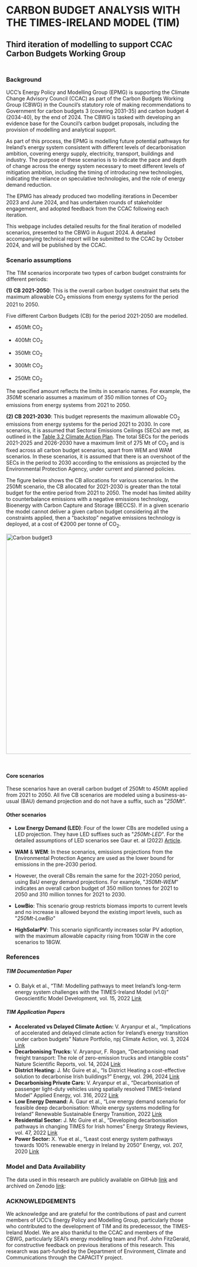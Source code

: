 # CARBON BUDGET ANALYSIS WITH THE TIMES-IRELAND MODEL (TIM)

## Third iteration of modelling to support CCAC Carbon Budgets Working Group <br><br>

### Background
UCC’s Energy Policy and Modelling Group (EPMG) is supporting the Climate Change Advisory Council (CCAC) as part of the Carbon Budgets Working Group (CBWG) in the Council’s statutory role of making recommendations to Government for carbon budgets 3 (covering 2031-35) and carbon budget 4 (2034-40), by the end of 2024. The CBWG is tasked with developing an evidence base for the Council’s carbon budget proposals, including the provision of modelling and analytical support. 

As part of this process, the EPMG is modelling future potential pathways for Ireland’s energy system consistent with different levels of decarbonisation ambition, covering energy supply, electricity, transport, buildings and industry. The purpose of these scenarios is to indicate the pace and depth of change across the energy system necessary to meet different levels of mitigation ambition, including the timing of introducing new technologies, indicating the reliance on speculative technologies, and the role of energy demand reduction. 

The EPMG has already produced two modelling iterations in December 2023 and June 2024, and has undertaken rounds of stakeholder engagement, and adopted feedback from the CCAC following each iteration. 

This webpage includes detailed results for the final iteration of modelled scenarios, presented to the CBWG in August 2024. A detailed accompanying technical report will be submitted to the CCAC by October 2024, and will be published by the CCAC. 

### Scenario assumptions

The TIM scenarios incorporate two types of carbon budget constraints for different periods:

**(1) CB 2021-2050**: This is the overall carbon budget constraint that sets the maximum allowable CO<sub>2</sub> emissions from energy systems for the period 2021 to 2050. 

Five different Carbon Budgets (CB) for the period 2021-2050 are modelled.

* 450Mt CO<sub>2</sub> 

* 400Mt CO<sub>2</sub> 

* 350Mt CO<sub>2</sub> 

* 300Mt CO<sub>2</sub> 

* 250Mt CO<sub>2</sub>

The specified amount reflects the limits in scenario names. For example, the *350Mt* scenario assumes a maximum of 350 million tonnes of CO<sub>2</sub> emissions from energy systems from 2021 to 2050.

**(2) CB 2021-2030**: This budget represents the maximum allowable CO<sub>2</sub> emissions from energy systems for the period 2021 to 2030. In core scenarios, it is assumed that Sectoral Emissions Ceilings (SECs) are met, as outlined in the [Table 3.2 Climate Action Plan](https://www.gov.ie/pdf/?file=https://assets.gov.ie/296414/7a06bae1-4c1c-4cdc-ac36-978e3119362e.pdf#page=null). The total SECs for the periods 2021-2025 and 2026-2030 have a maximum limit of 275 Mt of CO<sub>2</sub> and is fixed across all carbon budget scenarios, apart from WEM and WAM scenarios. In these scenarios, it is assumed that there is an overshoot of the SECs in the period to 2030 according to the emissions as projected by the Environmental Protection Agency, under current and planned policies. 

The figure below shows the CB allocations for various scenarios. In the 250Mt scenario, the CB allocated for 2021-2030 is greater than the total budget for the entire period from 2021 to 2050. The model has limited ability to counterbalance emissions with a negative emissions technology, Bioenergy with Carbon Capture and Storage (BECCS). If in a given scenario the model cannot deliver a given carbon budget considering all the constraints applied, then a "backstop" negative emissions technology is deployed, at a cost of €2000 per tonne of CO<sub>2</sub>. 

<img src="https://github.com/user-attachments/assets/d20c25e9-99cd-4945-8790-0d44f936dd10" alt="Carbon budget3" width="600" />

&nbsp;


#### Core scenarios
These scenarios have an overall carbon budget of 250Mt to 450Mt applied from 2021 to 2050. All five CB scenarios are modeled using a business-as-usual (BAU) demand projection and do not have a suffix, such as "*250Mt*". 

#### Other scenarios
* **Low Energy Demand (LED)**: Four of the lower CBs are modelled using a LED projection. They have LED suffixes such as "*250Mt-LED*". For the detailed assumptions of LED scenarios see Gaur et. al (2022) [Article](https://www.sciencedirect.com/science/article/pii/S2667095X22000083).

* **WAM** & **WEM**: In these scenarios, emissions projections from the Environmental Protection Agency are used as the lower bound for emissions in the pre-2030 period.
* However, the overall CBs remain the same for the 2021-2050 period, using BaU energy demand projections. For example, "*350Mt-WEM*" indicates an overall carbon budget of 350 million tonnes for 2021 to 2050 and 310 million tonnes for 2021 to 2030.

* **LowBio**: This scenario group restricts biomass imports to current levels and no increase is allowed beyond the existing import levels, such as "*250Mt-LowBio*"

* **HighSolarPV**: This scenario significantly increases solar PV adoption, with the maximum allowable capacity rising from 10GW in the core scenarios to 18GW.

### References
##### TIM Documentation Paper
* O. Balyk et al., “TIM: Modelling pathways to meet Ireland’s long-term energy system challenges with the TIMES-Ireland Model (v1.0)” Geoscientific Model Development, vol. 15, 2022 [Link](https://gmd.copernicus.org/articles/15/4991/2022/)
  
##### TIM Application Papers
* **Accelerated vs Delayed Climate Action:** V. Aryanpur et al., “Implications of accelerated and delayed climate action for Ireland’s energy transition under carbon budgets” Nature Portfolio, npj Climate Action, vol. 3, 2024 [Link](https://www.nature.com/articles/s44168-024-00181-7)
* **Decarbonising Trucks:** V. Aryanpur, F. Rogan, “Decarbonising road freight transport: The role of zero-emission trucks and intangible costs” Nature Scientific Reports, vol. 14, 2024 [Link](https://www.nature.com/articles/s41598-024-52682-4)
* **District Heating:** J. Mc Guire et al., “Is District Heating a cost-effective solution to decarbonise Irish buildings?” Energy, vol. 296, 2024 [Link](https://www.sciencedirect.com/science/article/pii/S036054422400882X)
* **Decarbonising Private Cars:** V. Aryanpur et al., “Decarbonisation of passenger light-duty vehicles using spatially resolved TIMES-Ireland Model” Applied Energy, vol. 316, 2022 [Link](https://www.sciencedirect.com/science/article/pii/S0306261922004676)
* **Low Energy Demand:** A. Gaur et al., “Low energy demand scenario for feasible deep decarbonisation: Whole energy systems modelling for Ireland” Renewable Sustainable Energy Transition, 2022 [Link](https://www.sciencedirect.com/science/article/pii/S2667095X22000083)
* **Residential Sector:** J. Mc Guire et al., “Developing decarbonisation pathways in changing TIMES for Irish homes” Energy Strategy Reviews, vol. 47, 2022 [Link](https://www.sciencedirect.com/science/article/pii/S2211467X23000366)
* **Power Sector:** X. Yue et al., “Least cost energy system pathways towards 100% renewable energy in Ireland by 2050” Energy, vol. 207, 2020 [Link](https://www.sciencedirect.com/science/article/pii/S0360544220313712)

### Model and Data Availability
The data used in this research are publicly available on GitHub [link](https://github.com/MaREI-EPMG/times-ireland-model/tree/v1.0.3) and archived on Zenodo [link](https://zenodo.org/records/13497444):

### ACKNOWLEDGEMENTS
We acknowledge and are grateful for the contributions of past and current members of UCC’s Energy Policy and Modelling Group, particularly those who contributed to the development of TIM and its predecessor, the TIMES-Ireland Model. We are also thankful to the CCAC and members of the CBWG, particularly SEAI’s energy modelling team and Prof. John FitzGerald, for constructive feedback on previous iterations of this research. This research was part-funded by the Department of Environment, Climate and Communications through the CAPACITY project. 

